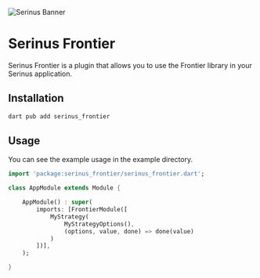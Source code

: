 ![Serinus Banner](https://raw.githubusercontent.com/francescovallone/serinus/main/packages/serinus/assets/github-header.png)

# Serinus Frontier

Serinus Frontier is a plugin that allows you to use the Frontier library in your Serinus application.

## Installation

```bash
dart pub add serinus_frontier
```

## Usage

You can see the example usage in the example directory.

```dart
import 'package:serinus_frontier/serinus_frontier.dart';

class AppModule extends Module {

    AppModule() : super(
        imports: [FrontierModule([
            MyStrategy(
                MyStrategyOptions(), 
                (options, value, done) => done(value)
            )
        ])],
    );

}
```